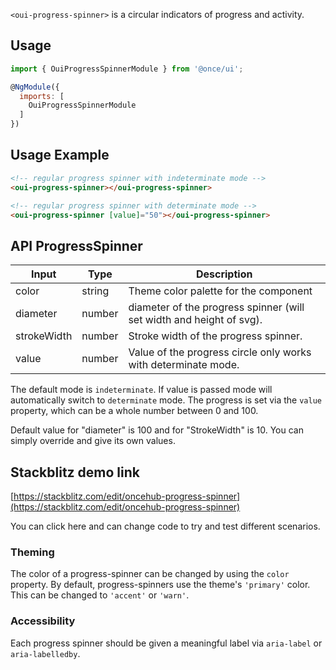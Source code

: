 `<oui-progress-spinner>` is a circular indicators of progress and activity.

## Usage

```js
import { OuiProgressSpinnerModule } from '@once/ui';

@NgModule({
  imports: [
    OuiProgressSpinnerModule
  ]
})
```

## Usage Example

```html
<!-- regular progress spinner with indeterminate mode -->
<oui-progress-spinner></oui-progress-spinner>

<!-- regular progress spinner with determinate mode -->
<oui-progress-spinner [value]="50"></oui-progress-spinner>
```

## API ProgressSpinner

| Input       | Type   | Description                                                          |
| ----------- | ------ | -------------------------------------------------------------------- |
| color       | string | Theme color palette for the component                                |
| diameter    | number | diameter of the progress spinner (will set width and height of svg). |
| strokeWidth | number | Stroke width of the progress spinner.                                |
| value       | number | Value of the progress circle only works with determinate mode.       |

The default mode is `indeterminate`. If value is passed mode will automatically switch to `determinate` mode. The progress is set via the `value` property, which can be a whole number between 0 and 100.

Default value for "diameter" is 100 and for "StrokeWidth" is 10. You can simply override and give its own values.

## Stackblitz demo link

[https://stackblitz.com/edit/oncehub-progress-spinner](https://stackblitz.com/edit/oncehub-progress-spinner)

You can click here and can change code to try and test different scenarios.

### Theming

The color of a progress-spinner can be changed by using the `color` property. By default,
progress-spinners use the theme's `'primary'` color. This can be changed to `'accent'` or `'warn'`.

### Accessibility

Each progress spinner should be given a meaningful label via `aria-label` or `aria-labelledby`.
